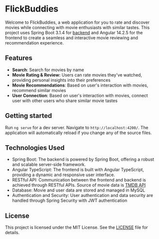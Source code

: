# FlickBuddies

Welcome to FlickBuddies, a web application for you to rate and discover movies while connecting with movie enthusiasts with similar tastes. This project uses Spring Boot 3.1.4 for [backend](https://github.com/yyYiran/flick-buddies-backend) and Angular 14.2.5 for the frontend to create a seamless and interactive movie reviewing and recommendation experience. 

## Features
- **Search**: Search for movies by name
- **Movie Rating & Review:** Users can rate movies they've watched, providing personal insights into their preferences
- **Movie Recommendations**: Based on user's interaction with movies, recommend similar movies
- **User Connection**: Based on user's interaction with movies, connect user with other users who share similar movie tastes

## Getting started

Run `ng serve` for a dev server. Navigate to `http://localhost:4200/`. The application will automatically reload if you change any of the source files.

## Technologies Used
- Spring Boot: The backend is powered by Spring Boot, offering a robust and scalable server-side framework.
- Angular TypeScript: The frontend is built with Angular TypeScript, providing a dynamic and responsive user interface.
- RESTful API: Communication between the frontend and backend is achieved through RESTful APIs. Source of movie data is [TMDB API](https://developer.themoviedb.org/docs/getting-started)
- Database: Movie and user data are stored and managed in MySQL
- Authentication and Security: User authentication and data security are handled through Spring Security with JWT authentication
## License
This project is licensed under the MIT License. See the [LICENSE](https://github.com/yyYiran/flick-buddies/blob/readme/LICENSE) file for details.

